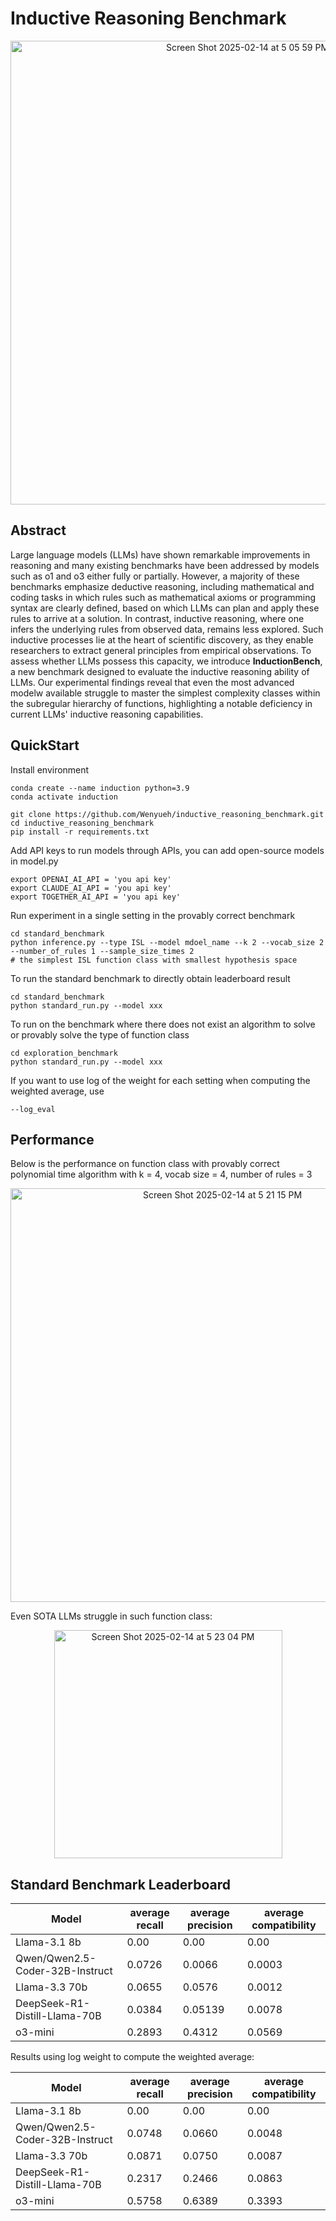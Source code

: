 # Inductive Reasoning Benchmark

<p align="center">
  <img width="742" alt="Screen Shot 2025-02-14 at 5 05 59 PM" src="https://github.com/user-attachments/assets/b7cbc723-01cc-45b4-ac61-18822ebf05ae" />
</p>



## Abstract
Large language models (LLMs) have shown remarkable improvements in reasoning and many existing benchmarks have been addressed by models such as o1 and o3 either fully or partially. However, a majority of these benchmarks emphasize deductive reasoning, including mathematical and coding tasks in which rules such as mathematical axioms or programming syntax are clearly defined, based on which LLMs can plan and apply these rules to arrive at a solution. In contrast, inductive reasoning, where one infers the underlying rules from observed data, remains less explored. Such inductive processes lie at the heart of scientific discovery, as they enable researchers to extract general principles from empirical observations. To assess whether LLMs possess this capacity, we introduce **InductionBench**, a new benchmark designed to evaluate the inductive reasoning ability of LLMs. Our experimental findings reveal that even the most advanced modelw available struggle to master the simplest complexity classes within the subregular hierarchy of functions, highlighting a notable deficiency in current LLMs' inductive reasoning capabilities.


## QuickStart
Install environment
```
conda create --name induction python=3.9
conda activate induction

git clone https://github.com/Wenyueh/inductive_reasoning_benchmark.git
cd inductive_reasoning_benchmark
pip install -r requirements.txt
```
Add API keys to run models through APIs, you can add open-source models in model.py
```
export OPENAI_AI_API = 'you api key'
export CLAUDE_AI_API = 'you api key'
export TOGETHER_AI_API = 'you api key'
```
Run experiment in a single setting in the provably correct benchmark
```
cd standard_benchmark
python inference.py --type ISL --model mdoel_name --k 2 --vocab_size 2 --number_of_rules 1 --sample_size_times 2
# the simplest ISL function class with smallest hypothesis space
```
To run the standard benchmark to directly obtain leaderboard result
```
cd standard_benchmark
python standard_run.py --model xxx
```
To run on the benchmark where there does not exist an algorithm to solve or provably solve the type of function class
```
cd exploration_benchmark
python standard_run.py --model xxx
```

If you want to use log of the weight for each setting when computing the weighted average, use 
```
--log_eval
```

## Performance
Below is the performance on function class with provably correct polynomial time algorithm with k = 4, vocab size = 4, number of rules = 3
<p align="center">
  <img width="662" alt="Screen Shot 2025-02-14 at 5 21 15 PM" src="https://github.com/user-attachments/assets/15642df6-b07c-4ed5-8474-374b2d66aa16" />
</p>

Even SOTA LLMs struggle in such function class:
<p align="center">
<img width="365" alt="Screen Shot 2025-02-14 at 5 23 04 PM" src="https://github.com/user-attachments/assets/8b4e9b65-f106-4991-bcfa-4321b8ed8a8b" />
</p>



## Standard Benchmark Leaderboard

Model | average recall | average precision | average compatibility
------|------|------|------
Llama-3.1 8b | 0.00 | 0.00 | 0.00
Qwen/Qwen2.5-Coder-32B-Instruct | 0.0726 | 0.0066 | 0.0003 
Llama-3.3 70b | 0.0655 | 0.0576 | 0.0012
DeepSeek-R1-Distill-Llama-70B | 0.0384 | 0.05139 | 0.0078 
o3-mini | 0.2893 | 0.4312 | 0.0569

Results using log weight to compute the weighted average:

Model | average recall | average precision | average compatibility
------|------|------|------
Llama-3.1 8b | 0.00 | 0.00 | 0.00
Qwen/Qwen2.5-Coder-32B-Instruct | 0.0748 | 0.0660 | 0.0048 
Llama-3.3 70b | 0.0871 | 0.0750 | 0.0087
DeepSeek-R1-Distill-Llama-70B | 0.2317 | 0.2466 | 0.0863
o3-mini | 0.5758 | 0.6389 | 0.3393
